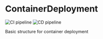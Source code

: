 # ContainerDeployment

![CI pipeline](https://github.com/hpaquet/ContainerDeployment/workflows/Build%20pipeline/badge.svg?event=pull_request)
![CD pipeline](https://github.com/hpaquet/ContainerDeployment/workflows/Build%20pipeline/badge.svg?event=push)

Basic structure for container deployment
